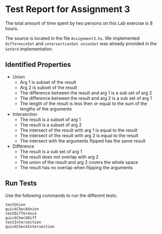 # Test Report for Assignment 3

The total amount of time spent by two persons on this Lab exercise is 8 hours.

The source is located in the file `Assignment3.hs`. We implemented `differenceSet` and `intersectionSet`. `unionSet` was already provided in the `SetOrd` implementation.

## Identified Properties

- Union
  - Arg 1 is subset of the result
  - Arg 2 is subset of the result
  - The difference between the result and arg 1 is a sub set of arg 2
  - The difference between the result and arg 2 is a sub set of arg 1
  - The length of the result is less then or equal to the sum of the lengths of the arguments
- Intersection
  - The result is a subset of arg 1
  - The result is a subset of arg 2
  - The intersect of the result with arg 1 is equal to the result
  - The intersect of the result with arg 2 is equal to the result
  - The intersect with the arguments flipped has the same result
- Difference
  - The result is a sub set of arg 1
  - The result does not overlap with arg 2
  - The union of the result and arg 2 covers the whole space
  - The result has no overlap when flipping the arguments

## Run Tests

Use the following commands to run the different tests:

```
testUnion
quickCheckUnion
testDifference
quickCheckDiff
testIntersection
quickCheckIntersection
```
